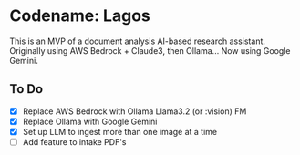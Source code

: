 # Codename: Lagos

This is an MVP of a document analysis AI-based research assistant. Originally using AWS Bedrock + Claude3, then Ollama... Now using Google Gemini.

## To Do
- [X] Replace AWS Bedrock with Ollama Llama3.2 (or :vision) FM
- [X] Replace Ollama with Google Gemini
- [X] Set up LLM to ingest more than one image at a time
- [ ] Add feature to intake PDF's